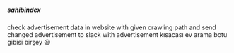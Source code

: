 ##### sahibindex
check advertisement data in website with given crawling path and send changed advertisement to slack with advertisement
kısacası ev arama botu gibisi birşey :smiley:
